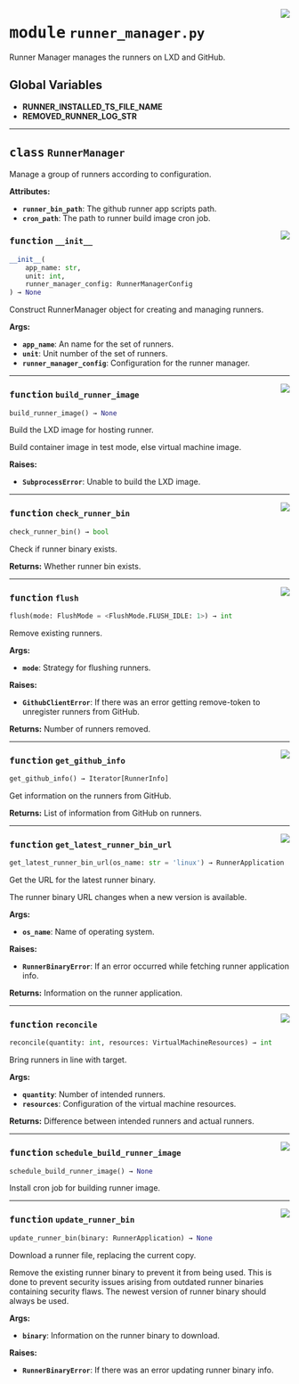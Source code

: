 <!-- markdownlint-disable -->

<a href="../src/runner_manager.py#L0"><img align="right" style="float:right;" src="https://img.shields.io/badge/-source-cccccc?style=flat-square"></a>

# <kbd>module</kbd> `runner_manager.py`
Runner Manager manages the runners on LXD and GitHub. 

**Global Variables**
---------------
- **RUNNER_INSTALLED_TS_FILE_NAME**
- **REMOVED_RUNNER_LOG_STR**


---

## <kbd>class</kbd> `RunnerManager`
Manage a group of runners according to configuration. 



**Attributes:**
 
 - <b>`runner_bin_path`</b>:  The github runner app scripts path. 
 - <b>`cron_path`</b>:  The path to runner build image cron job. 

<a href="../src/runner_manager.py#L69"><img align="right" style="float:right;" src="https://img.shields.io/badge/-source-cccccc?style=flat-square"></a>

### <kbd>function</kbd> `__init__`

```python
__init__(
    app_name: str,
    unit: int,
    runner_manager_config: RunnerManagerConfig
) → None
```

Construct RunnerManager object for creating and managing runners. 



**Args:**
 
 - <b>`app_name`</b>:  An name for the set of runners. 
 - <b>`unit`</b>:  Unit number of the set of runners. 
 - <b>`runner_manager_config`</b>:  Configuration for the runner manager. 




---

<a href="../src/runner_manager.py#L788"><img align="right" style="float:right;" src="https://img.shields.io/badge/-source-cccccc?style=flat-square"></a>

### <kbd>function</kbd> `build_runner_image`

```python
build_runner_image() → None
```

Build the LXD image for hosting runner. 

Build container image in test mode, else virtual machine image. 



**Raises:**
 
 - <b>`SubprocessError`</b>:  Unable to build the LXD image. 

---

<a href="../src/runner_manager.py#L121"><img align="right" style="float:right;" src="https://img.shields.io/badge/-source-cccccc?style=flat-square"></a>

### <kbd>function</kbd> `check_runner_bin`

```python
check_runner_bin() → bool
```

Check if runner binary exists. 



**Returns:**
  Whether runner bin exists. 

---

<a href="../src/runner_manager.py#L608"><img align="right" style="float:right;" src="https://img.shields.io/badge/-source-cccccc?style=flat-square"></a>

### <kbd>function</kbd> `flush`

```python
flush(mode: FlushMode = <FlushMode.FLUSH_IDLE: 1>) → int
```

Remove existing runners. 



**Args:**
 
 - <b>`mode`</b>:  Strategy for flushing runners. 



**Raises:**
 
 - <b>`GithubClientError`</b>:  If there was an error getting remove-token to unregister runners                 from GitHub. 



**Returns:**
 Number of runners removed. 

---

<a href="../src/runner_manager.py#L222"><img align="right" style="float:right;" src="https://img.shields.io/badge/-source-cccccc?style=flat-square"></a>

### <kbd>function</kbd> `get_github_info`

```python
get_github_info() → Iterator[RunnerInfo]
```

Get information on the runners from GitHub. 



**Returns:**
  List of information from GitHub on runners. 

---

<a href="../src/utilities.py#L129"><img align="right" style="float:right;" src="https://img.shields.io/badge/-source-cccccc?style=flat-square"></a>

### <kbd>function</kbd> `get_latest_runner_bin_url`

```python
get_latest_runner_bin_url(os_name: str = 'linux') → RunnerApplication
```

Get the URL for the latest runner binary. 

The runner binary URL changes when a new version is available. 



**Args:**
 
 - <b>`os_name`</b>:  Name of operating system. 



**Raises:**
 
 - <b>`RunnerBinaryError`</b>:  If an error occurred while fetching runner application info. 



**Returns:**
 Information on the runner application. 

---

<a href="../src/runner_manager.py#L526"><img align="right" style="float:right;" src="https://img.shields.io/badge/-source-cccccc?style=flat-square"></a>

### <kbd>function</kbd> `reconcile`

```python
reconcile(quantity: int, resources: VirtualMachineResources) → int
```

Bring runners in line with target. 



**Args:**
 
 - <b>`quantity`</b>:  Number of intended runners. 
 - <b>`resources`</b>:  Configuration of the virtual machine resources. 



**Returns:**
 Difference between intended runners and actual runners. 

---

<a href="../src/runner_manager.py#L802"><img align="right" style="float:right;" src="https://img.shields.io/badge/-source-cccccc?style=flat-square"></a>

### <kbd>function</kbd> `schedule_build_runner_image`

```python
schedule_build_runner_image() → None
```

Install cron job for building runner image. 

---

<a href="../src/utilities.py#L152"><img align="right" style="float:right;" src="https://img.shields.io/badge/-source-cccccc?style=flat-square"></a>

### <kbd>function</kbd> `update_runner_bin`

```python
update_runner_bin(binary: RunnerApplication) → None
```

Download a runner file, replacing the current copy. 

Remove the existing runner binary to prevent it from being used. This is done to prevent security issues arising from outdated runner binaries containing security flaws. The newest version of runner binary should always be used. 



**Args:**
 
 - <b>`binary`</b>:  Information on the runner binary to download. 



**Raises:**
 
 - <b>`RunnerBinaryError`</b>:  If there was an error updating runner binary info. 



